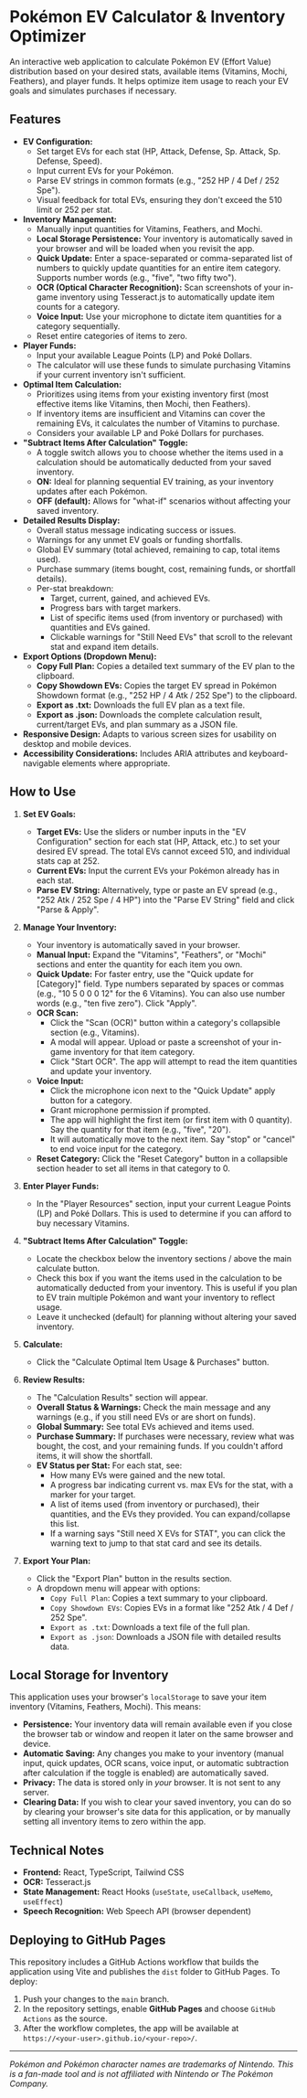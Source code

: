 
# Pokémon EV Calculator & Inventory Optimizer

An interactive web application to calculate Pokémon EV (Effort Value) distribution based on your desired stats, available items (Vitamins, Mochi, Feathers), and player funds. It helps optimize item usage to reach your EV goals and simulates purchases if necessary.

## Features

*   **EV Configuration:**
    *   Set target EVs for each stat (HP, Attack, Defense, Sp. Attack, Sp. Defense, Speed).
    *   Input current EVs for your Pokémon.
    *   Parse EV strings in common formats (e.g., "252 HP / 4 Def / 252 Spe").
    *   Visual feedback for total EVs, ensuring they don't exceed the 510 limit or 252 per stat.
*   **Inventory Management:**
    *   Manually input quantities for Vitamins, Feathers, and Mochi.
    *   **Local Storage Persistence:** Your inventory is automatically saved in your browser and will be loaded when you revisit the app.
    *   **Quick Update:** Enter a space-separated or comma-separated list of numbers to quickly update quantities for an entire item category. Supports number words (e.g., "five", "two fifty two").
    *   **OCR (Optical Character Recognition):** Scan screenshots of your in-game inventory using Tesseract.js to automatically update item counts for a category.
    *   **Voice Input:** Use your microphone to dictate item quantities for a category sequentially.
    *   Reset entire categories of items to zero.
*   **Player Funds:**
    *   Input your available League Points (LP) and Poké Dollars.
    *   The calculator will use these funds to simulate purchasing Vitamins if your current inventory isn't sufficient.
*   **Optimal Item Calculation:**
    *   Prioritizes using items from your existing inventory first (most effective items like Vitamins, then Mochi, then Feathers).
    *   If inventory items are insufficient and Vitamins can cover the remaining EVs, it calculates the number of Vitamins to purchase.
    *   Considers your available LP and Poké Dollars for purchases.
*   **"Subtract Items After Calculation" Toggle:**
    *   A toggle switch allows you to choose whether the items used in a calculation should be automatically deducted from your saved inventory.
    *   **ON:** Ideal for planning sequential EV training, as your inventory updates after each Pokémon.
    *   **OFF (default):** Allows for "what-if" scenarios without affecting your saved inventory.
*   **Detailed Results Display:**
    *   Overall status message indicating success or issues.
    *   Warnings for any unmet EV goals or funding shortfalls.
    *   Global EV summary (total achieved, remaining to cap, total items used).
    *   Purchase summary (items bought, cost, remaining funds, or shortfall details).
    *   Per-stat breakdown:
        *   Target, current, gained, and achieved EVs.
        *   Progress bars with target markers.
        *   List of specific items used (from inventory or purchased) with quantities and EVs gained.
        *   Clickable warnings for "Still Need EVs" that scroll to the relevant stat and expand item details.
*   **Export Options (Dropdown Menu):**
    *   **Copy Full Plan:** Copies a detailed text summary of the EV plan to the clipboard.
    *   **Copy Showdown EVs:** Copies the target EV spread in Pokémon Showdown format (e.g., "252 HP / 4 Atk / 252 Spe") to the clipboard.
    *   **Export as .txt:** Downloads the full EV plan as a text file.
    *   **Export as .json:** Downloads the complete calculation result, current/target EVs, and plan summary as a JSON file.
*   **Responsive Design:** Adapts to various screen sizes for usability on desktop and mobile devices.
*   **Accessibility Considerations:** Includes ARIA attributes and keyboard-navigable elements where appropriate.

## How to Use

1.  **Set EV Goals:**
    *   **Target EVs:** Use the sliders or number inputs in the "EV Configuration" section for each stat (HP, Attack, etc.) to set your desired EV spread. The total EVs cannot exceed 510, and individual stats cap at 252.
    *   **Current EVs:** Input the current EVs your Pokémon already has in each stat.
    *   **Parse EV String:** Alternatively, type or paste an EV spread (e.g., "252 Atk / 252 Spe / 4 HP") into the "Parse EV String" field and click "Parse & Apply".

2.  **Manage Your Inventory:**
    *   Your inventory is automatically saved in your browser.
    *   **Manual Input:** Expand the "Vitamins", "Feathers", or "Mochi" sections and enter the quantity for each item you own.
    *   **Quick Update:** For faster entry, use the "Quick update for [Category]" field. Type numbers separated by spaces or commas (e.g., "10 5 0 0 0 12" for the 6 Vitamins). You can also use number words (e.g., "ten five zero"). Click "Apply".
    *   **OCR Scan:**
        *   Click the "Scan (OCR)" button within a category's collapsible section (e.g., Vitamins).
        *   A modal will appear. Upload or paste a screenshot of your in-game inventory for that item category.
        *   Click "Start OCR". The app will attempt to read the item quantities and update your inventory.
    *   **Voice Input:**
        *   Click the microphone icon next to the "Quick Update" apply button for a category.
        *   Grant microphone permission if prompted.
        *   The app will highlight the first item (or first item with 0 quantity). Say the quantity for that item (e.g., "five", "20").
        *   It will automatically move to the next item. Say "stop" or "cancel" to end voice input for the category.
    *   **Reset Category:** Click the "Reset Category" button in a collapsible section header to set all items in that category to 0.

3.  **Enter Player Funds:**
    *   In the "Player Resources" section, input your current League Points (LP) and Poké Dollars. This is used to determine if you can afford to buy necessary Vitamins.

4.  **"Subtract Items After Calculation" Toggle:**
    *   Locate the checkbox below the inventory sections / above the main calculate button.
    *   Check this box if you want the items used in the calculation to be automatically deducted from your inventory. This is useful if you plan to EV train multiple Pokémon and want your inventory to reflect usage.
    *   Leave it unchecked (default) for planning without altering your saved inventory.

5.  **Calculate:**
    *   Click the "Calculate Optimal Item Usage & Purchases" button.

6.  **Review Results:**
    *   The "Calculation Results" section will appear.
    *   **Overall Status & Warnings:** Check the main message and any warnings (e.g., if you still need EVs or are short on funds).
    *   **Global Summary:** See total EVs achieved and items used.
    *   **Purchase Summary:** If purchases were necessary, review what was bought, the cost, and your remaining funds. If you couldn't afford items, it will show the shortfall.
    *   **EV Status per Stat:** For each stat, see:
        *   How many EVs were gained and the new total.
        *   A progress bar indicating current vs. max EVs for the stat, with a marker for your target.
        *   A list of items used (from inventory or purchased), their quantities, and the EVs they provided. You can expand/collapse this list.
        *   If a warning says "Still need X EVs for STAT", you can click the warning text to jump to that stat card and see its details.

7.  **Export Your Plan:**
    *   Click the "Export Plan" button in the results section.
    *   A dropdown menu will appear with options:
        *   `Copy Full Plan`: Copies a text summary to your clipboard.
        *   `Copy Showdown EVs`: Copies EVs in a format like "252 Atk / 4 Def / 252 Spe".
        *   `Export as .txt`: Downloads a text file of the full plan.
        *   `Export as .json`: Downloads a JSON file with detailed results data.

## Local Storage for Inventory

This application uses your browser's `localStorage` to save your item inventory (Vitamins, Feathers, Mochi). This means:

*   **Persistence:** Your inventory data will remain available even if you close the browser tab or window and reopen it later on the same browser and device.
*   **Automatic Saving:** Any changes you make to your inventory (manual input, quick updates, OCR scans, voice input, or automatic subtraction after calculation if the toggle is enabled) are automatically saved.
*   **Privacy:** The data is stored only in *your* browser. It is not sent to any server.
*   **Clearing Data:** If you wish to clear your saved inventory, you can do so by clearing your browser's site data for this application, or by manually setting all inventory items to zero within the app.

## Technical Notes

*   **Frontend:** React, TypeScript, Tailwind CSS
*   **OCR:** Tesseract.js
*   **State Management:** React Hooks (`useState`, `useCallback`, `useMemo`, `useEffect`)
*   **Speech Recognition:** Web Speech API (browser dependent)

## Deploying to GitHub Pages

This repository includes a GitHub Actions workflow that builds the application
using Vite and publishes the `dist` folder to GitHub Pages. To deploy:

1. Push your changes to the `main` branch.
2. In the repository settings, enable **GitHub Pages** and choose `GitHub
   Actions` as the source.
3. After the workflow completes, the app will be available at
   `https://<your-user>.github.io/<your-repo>/`.

---

*Pokémon and Pokémon character names are trademarks of Nintendo.*
*This is a fan-made tool and is not affiliated with Nintendo or The Pokémon Company.*
    